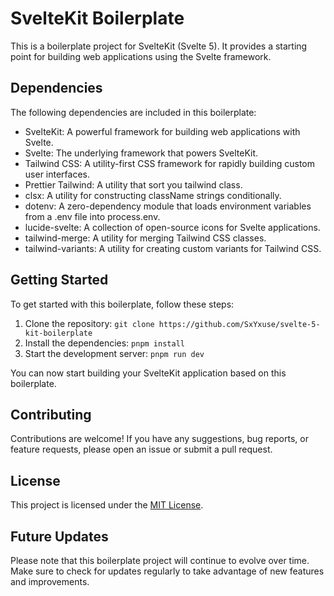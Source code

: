 # SvelteKit Boilerplate

This is a boilerplate project for SvelteKit (Svelte 5). It provides a starting point for building web applications using the Svelte framework.

## Dependencies

The following dependencies are included in this boilerplate:

- SvelteKit: A powerful framework for building web applications with Svelte.
- Svelte: The underlying framework that powers SvelteKit.
- Tailwind CSS: A utility-first CSS framework for rapidly building custom user interfaces.
- Prettier Tailwind: A utility that sort you tailwind class.
- clsx: A utility for constructing className strings conditionally.
- dotenv: A zero-dependency module that loads environment variables from a .env file into process.env.
- lucide-svelte: A collection of open-source icons for Svelte applications.
- tailwind-merge: A utility for merging Tailwind CSS classes.
- tailwind-variants: A utility for creating custom variants for Tailwind CSS.

## Getting Started

To get started with this boilerplate, follow these steps:

1. Clone the repository: `git clone https://github.com/SxYxuse/svelte-5-kit-boilerplate`
2. Install the dependencies: `pnpm install`
3. Start the development server: `pnpm run dev`

You can now start building your SvelteKit application based on this boilerplate.

## Contributing

Contributions are welcome! If you have any suggestions, bug reports, or feature requests, please open an issue or submit a pull request.

## License

This project is licensed under the [MIT License](LICENSE).

## Future Updates

Please note that this boilerplate project will continue to evolve over time. Make sure to check for updates regularly to take advantage of new features and improvements.
